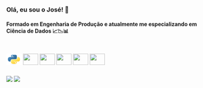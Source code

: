 ### Olá, eu sou o José! 👋
#### Formado em Engenharia de Produção e atualmente me especializando em Ciência de Dados 📈📉📊
##
<div style="display: inline_block"><br>
  
  <img align="center"  height="30" width="40" src="https://raw.githubusercontent.com/devicons/devicon/master/icons/python/python-original.svg">
  <img align="center"  height="30" width="40" src="https://cdn.jsdelivr.net/gh/devicons/devicon/icons/jupyter/jupyter-original.svg" />
  <img align="center"  height="30" width="40" src="https://cdn.jsdelivr.net/gh/devicons/devicon/icons/numpy/numpy-original.svg" />
  <img align="center"  height="30" width="40" src="https://cdn.jsdelivr.net/gh/devicons/devicon/icons/pandas/pandas-original.svg" />
  <img align="center"  height="30" width="40" src="https://cdn.jsdelivr.net/gh/devicons/devicon/icons/mysql/mysql-original.svg" />
  <img align="center"  height="30" width="40" src="https://cdn.jsdelivr.net/gh/devicons/devicon/icons/javascript/javascript-original.svg" />
          
          
</div>

##

<div> 
    <a href = "mailto:josesergiocota@gmail.com"><img src="https://img.shields.io/badge/-Gmail-%23333?style=for-the-badge&logo=gmail&logoColor=white" target="_blank"></a>
  <a href="https://www.linkedin.com/in/josesergiocota/" target="_blank"><img src="https://img.shields.io/badge/-LinkedIn-%230077B5?style=for-the-badge&logo=linkedin&logoColor=white" target="_blank"></a> 


 
</div>

